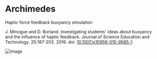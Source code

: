 # Archimedes
Haptic force feedback buoyancy simulation

J. Minogue and D. Borland. Investigating students' ideas about buoyancy and the influence of haptic feedback. Journal of Science Education and Technology. 25:187-202. 2016. doi: [10.1007/s10956-015-9585-1](https://doi.org/10.1007/s10956-015-9585-1)

![image](https://user-images.githubusercontent.com/289957/222207064-d95cad9c-05cb-4a3b-82b5-d9c0bd2cc1b0.png)
